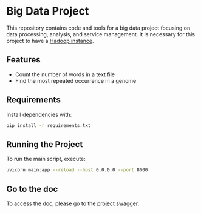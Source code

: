 # Big Data Project
This repository contains code and tools for a big data project focusing on data processing, analysis, and service management.
It is necessary for this project to have a [Hadoop instance](https://hadoop.apache.org/).

## Features
- Count the number of words in a text file
- Find the most repeated occurrence in a genome

## Requirements
Install dependencies with:
```bash
pip install -r requirements.txt
```

## Running the Project
To run the main script, execute:
```bash
uvicorn main:app --reload --host 0.0.0.0 --port 8000
```

## Go to the doc
To access the doc, please go to the [project swagger](http://localhost:8000/docs).
